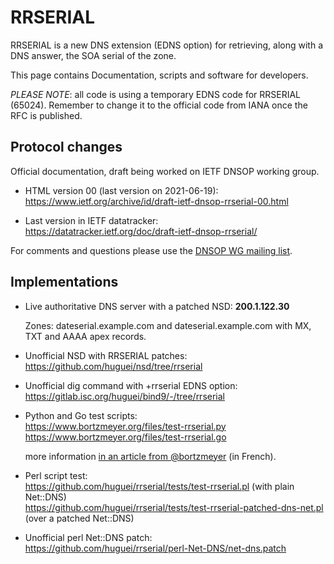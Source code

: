 # RRSERIAL

RRSERIAL is a new DNS extension (EDNS option) for retrieving, along with
a DNS answer, the SOA serial of the zone.

This page contains Documentation, scripts and software for developers.

_PLEASE NOTE_: all code is using a temporary EDNS code for RRSERIAL (65024). Remember to change it to the official code from IANA once the RFC is published.

## Protocol changes

Official documentation, draft being worked on IETF DNSOP working group.

- HTML version 00 (last version on 2021-06-19):<br>
    https://www.ietf.org/archive/id/draft-ietf-dnsop-rrserial-00.html

- Last version in IETF datatracker:<br>
    https://datatracker.ietf.org/doc/draft-ietf-dnsop-rrserial/

For comments and questions please use the [DNSOP WG mailing list](https://mailarchive.ietf.org/arch/browse/dnsop/).


## Implementations

- Live authoritative DNS server with a patched NSD: **200.1.122.30**

  Zones: dateserial.example.com and dateserial.example.com with MX, TXT and AAAA apex records.

- Unofficial NSD with RRSERIAL patches:<br> 
    https://github.com/huguei/nsd/tree/rrserial

- Unofficial dig command with +rrserial EDNS option:<br>
    https://gitlab.isc.org/huguei/bind9/-/tree/rrserial

- Python and Go test scripts:<br>
    https://www.bortzmeyer.org/files/test-rrserial.py<br>
    https://www.bortzmeyer.org/files/test-rrserial.go

  more information [in an article from @bortzmeyer](https://www.bortzmeyer.org/edns-option.html) (in French).

- Perl script test:<br>
    https://github.com/huguei/rrserial/tests/test-rrserial.pl (with plain Net::DNS)<br>
    https://github.com/huguei/rrserial/tests/test-rrserial-patched-dns-net.pl (over a patched Net::DNS)

- Unofficial perl Net::DNS patch:<br>
    https://github.com/huguei/rrserial/perl-Net-DNS/net-dns.patch

